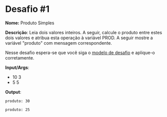 # Desafio #1

**Nome:** Produto Simples

**Descrição**: Leia dois valores inteiros. A seguir, calcule o produto entre estes dois valores e atribua esta operação à variável PROD. A seguir mostre a variável "produto" com mensagem correspondente.

Nesse desafio espera-se que você siga o [modelo de desafio](../model.md) e aplique-o corretamente. 

**Input/Args**: 
- 10 3
- 5 5

**Output**:

```
produto: 30
```

```
produto: 25
```

    